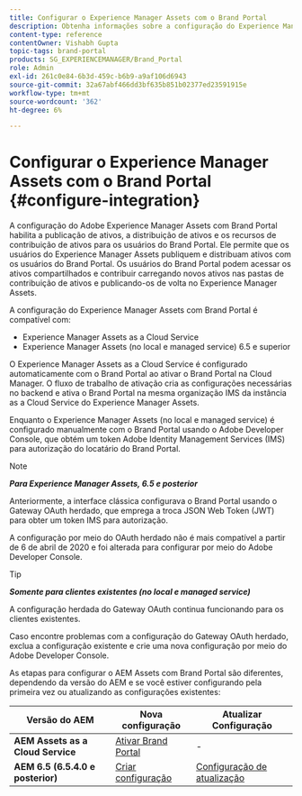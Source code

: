 ```yaml
---
title: Configurar o Experience Manager Assets com o Brand Portal
description: Obtenha informações sobre a configuração do Experience Manager Assets com o Brand Portal.
content-type: reference
contentOwner: Vishabh Gupta
topic-tags: brand-portal
products: SG_EXPERIENCEMANAGER/Brand_Portal
role: Admin
exl-id: 261c0e84-6b3d-459c-b6b9-a9af106d6943
source-git-commit: 32a67abf466dd3bf635b851b02377ed23591915e
workflow-type: tm+mt
source-wordcount: '362'
ht-degree: 6%

---
```


# Configurar o Experience Manager Assets com o Brand Portal {#configure-integration}

A configuração do Adobe Experience Manager Assets com Brand Portal habilita a publicação de ativos, a distribuição de ativos e os recursos de contribuição de ativos para os usuários do Brand Portal. Ele permite que os usuários do Experience Manager Assets publiquem e distribuam ativos com os usuários do Brand Portal. Os usuários do Brand Portal podem acessar os ativos compartilhados e contribuir carregando novos ativos nas pastas de contribuição de ativos e publicando-os de volta no Experience Manager Assets.

A configuração do Experience Manager Assets com Brand Portal é compatível com:

* Experience Manager Assets as a Cloud Service
* Experience Manager Assets (no local e managed service) 6.5 e superior

O Experience Manager Assets as a Cloud Service é configurado automaticamente com o Brand Portal ao ativar o Brand Portal na Cloud Manager. O fluxo de trabalho de ativação cria as configurações necessárias no backend e ativa o Brand Portal na mesma organização IMS da instância as a Cloud Service do Experience Manager Assets.

Enquanto o Experience Manager Assets (no local e managed service) é configurado manualmente com o Brand Portal usando o Adobe Developer Console, que obtém um token Adobe Identity Management Services (IMS) para autorização do locatário do Brand Portal.

>[!NOTE]
>
>***Para Experience Manager Assets, 6.5 e posterior***
>
>Anteriormente, a interface clássica configurava o Brand Portal usando o Gateway OAuth herdado, que emprega a troca JSON Web Token (JWT) para obter um token IMS para autorização.
>
>A configuração por meio do OAuth herdado não é mais compatível a partir de 6 de abril de 2020 e foi alterada para configurar por meio do Adobe Developer Console.


>[!TIP]
>
>***Somente para clientes existentes (no local e managed service)***
>
>A configuração herdada do Gateway OAuth continua funcionando para os clientes existentes.
>
>Caso encontre problemas com a configuração do Gateway OAuth herdado, exclua a configuração existente e crie uma nova configuração por meio do Adobe Developer Console.

As etapas para configurar o AEM Assets com Brand Portal são diferentes, dependendo da versão do AEM e se você estiver configurando pela primeira vez ou atualizando as configurações existentes:

| **Versão do AEM** | **Nova configuração** | **Atualizar Configuração** |
|---|---|---|
| **AEM Assets as a Cloud Service** | [Ativar Brand Portal](https://experienceleague.adobe.com/br/docs/experience-manager-cloud-service/content/assets/brand-portal/configure-aem-assets-with-brand-portal) | - |
| **AEM 6.5 (6.5.4.0 e posterior)** | [Criar configuração](https://experienceleague.adobe.com/br/docs/experience-manager-65/content/assets/brandportal/configure-aem-assets-with-brand-portal) | [Configuração de atualização](https://experienceleague.adobe.com/pt-br/docs/experience-manager-65/content/assets/brandportal/configure-aem-assets-with-brand-portal#upgrade-integration-65) |
